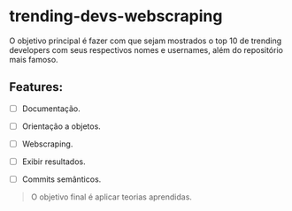 # trending-devs-webscraping
O objetivo principal é fazer com que sejam mostrados o top 10 de trending developers com seus respectivos nomes e usernames, além do repositório mais famoso.

## Features:
- [ ] Documentação.
- [ ] Orientação a objetos.
- [ ] Webscraping.
- [ ] Exibir resultados.
- [ ] Commits semânticos.



> O objetivo final é aplicar teorias aprendidas.
